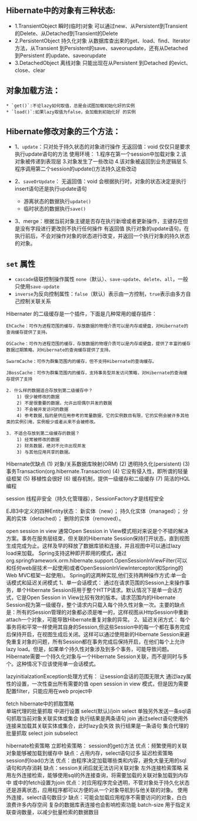 ## Hibernate中的对象有三种状态:
* 1.TransientObject 瞬时(临时)对象   可以通过new、从Persistent到Transient的Delete、从Detached到Transient的Delete
* 2.PersistentObject 持久化对象  从数据库查出来的get、load、find、Iterator方法，从Transient 到Persistent的save、saveorupdate，还有从Detached 到Persistent 的update、saveorupdate
* 3.DetachedObject 离线对象  只能出现在从Persistent 到Detached 的evict、close、clear

## 对象加载方法：
	* `get()`:不论lazy如何取值，总是会试图加载初始化好的实例
	* `load()`:如果lazy取值为false，会加载到初始化好 的实例

## Hibernate修改对象的三个方法：
* 1、`update`：只对处于持久状态的对象进行操作
	无返回值：void
	仅仅只是要求执行update语句的方法
	使用环境：
		1.程序在第一个session中加载对象
		2.该对象被传递到表现层
		3.对象发生了一些改动
		4.该对象被返回到业务逻辑层
		5.程序调用第二个session的update()方法持久这些改动

* 2、`saveOrUpdate`：
	无返回值：void
	会根据执行时，对象的状态决定是执行insert语句还是执行update语句
	* 游离状态的数据执行`update()`
	* 临时状态的数据执行`save()`
* 3、merge：根据当前对象主键是否存在执行新增或者更新操作，主键存在但是没有字段进行更改则不执行任何操作
	有返回值
	执行对象的update语句，在执行前后，不会对操作对象的状态进行改变，并返回一个执行对象的持久状态的对象。

## `set` 属性
 * `cascade`级联控制操作属性 `none`（默认）、`save-update`、`delete`、`all`，一般只使用`save-update`
* `inverse`为反向控制属性：`false`（默认）表示由一方控制，`true`表示由多方自己控制关联关系
<!-- order-by属性用于指定关联集合中多方对象的排序要求 -->
<!-- 即查询sql语句中的order-by子句，order-by属性要使用表中的列名，而不是类的属性名 -->
<!-- lazy属性，用于延迟加载
	类级别加载策略：在类中进行设置
		true(默认) 延迟加载  
		false 立即加载  
	多对一延迟加载策略：
	一对多和多对多关联的查询策略：<set>中设置
		true(默认)	延迟加载
		false	立即加载
		extra	加强延迟加载
	多对一关联的查询策略：<many-to-one中可以设置>
		proxy(默认)	延迟加载
		no-proxy	无代理延迟加载
		false	立即加载
-->

Hibernater 的二级缓存是一个插件，下面是几种常用的缓存插件：

	EhCache：可作为进程范围的缓存，存放数据的物理介质可以是内存或硬盘，对Hibernate的查询缓存提供了支持。

	OSCache：可作为进程范围的缓存，存放数据的物理介质可以是内存或硬盘，提供了丰富的缓存数据过期策略，对Hibernate的查询缓存提供了支持。

	SwarmCache：可作为群集范围内的缓存，但不支持Hibernate的查询缓存。

	JBossCache：可作为群集范围内的缓存，支持事务型并发访问策略，对Hibernate的查询缓存提供了支持

	2. 什么样的数据适合存放到第二级缓存中？ 
		1) 很少被修改的数据 
		2) 不是很重要的数据，允许出现偶尔并发的数据 
		3) 不会被并发访问的数据 
		4) 参考数据,指的是供应用参考的常量数据，它的实例数目有限，它的实例会被许多其他类的实例引用，实例极少或者从来不会被修改。

	3. 不适合存放到第二级缓存的数据？ 
		1) 经常被修改的数据 
		2) 财务数据，绝对不允许出现并发 
		3) 与其他应用共享的数据。

Hibernate优缺点
	(1)  对象/关系数据库映射(ORM)
	(2)  透明持久化(persistent)
	(3)	 事务Transaction(org.hibernate.Transaction)
	(4)  它没有侵入性，即所谓的轻量级框架
	(5)  移植性会很好
	(6)  缓存机制，提供一级缓存和二级缓存
	(7)  简洁的HQL编程

session 线程非安全（持久化管理器），SessionFactory才是线程安全

EJB3中定义的四种Entity状态：
	新实体（new）；
	持久化实体（managed）；
	分离的实体（detached）；
	删除的实体（removed）。

open session in view
	通常Open Session in View模式相对来说是个不错的解决方案。事务在服务层结束，但关联的Hibernate Session保持打开状态，直到视图生成完成为止。这样及早的释放了数据库锁和连接，并且视图中可以通过lazy load来加载。
		Spring支持这种即开即用的模式，通过org.springframework.orm.hibernate.support.OpenSessionInViewFilter(可以和任何web层技术一起使用)或者OpenSessionInViewInterceptor(和Spring的Web MVC框架一起使用)。
	Spring的这两种实现,他们支持两种操作方式:单一会话模式和延迟关闭模式
	1、单一会话模式：
	通过在请求范围的Session上来操作事务，单个Hibernate Session将用于整个HTTP请求。默认情况下是单一会话方式，它是Open Session in View比较有效的版本。请求范围内的Hibernate Session视为第一级缓存，整个请求内只载入每个持久性对象一次。主要的缺点是：所有的Session管理的对象都必须是唯一的，这样视图从HttpSession中重新attach一个对象，可能导致Hibernate重复对象的异常。
	2、延迟关闭方式：
	每个事务将和平常一样使用其自身的Session,但这些Session中的每一个都在事务完成后保持开启，在视图生成后关闭。这样可以通过使用新的Hibernate Session来避免重复对象的问题，所有Session都在事务完成后保持开启，在他们每个上允许lazy load。但是，如果单个持久性对象涉及到多个事务，可能导致问题。Hibernate需要一个持久化对象与一个Hibernate Session关联，而不是同时与多个。这种情况下应该使用单一会话模式。

lazyinitialzationException处理方式有：
	让session会话的范围无限大
	通过lazy属性的设置，一次性查出所有需要的值
	open session in view 模式，但是因为需要配置filter，只能应用在web project中


fetch  hibernate中的抓取策略  
	单端代理的批量抓取 <many-to-one>中进行设置  select(默认)/join
		select  单独另外发送一条sql语句抓取当前对象关联实体或集合  执行结果是两条语句
		join  通过select语句使用外连接来加载其关联实体或集合，此时lazy会失效  执行结果是一条语句
	集合代理的批量抓取
		select
		join
		subselect

hibernate检索策略
	立即检索策略：
		session的get()方法
		优点：频繁使用的关联对象能够被加载到缓存中
		缺点：占用内存，select语句过多
	延迟检索策略
		session的load()方法
		优点：由程序决定加载哪些类和内容，避免大量无用的sql语句和内存消耗
		缺点：session关闭后就无法访问关联对象
	左外连接检索策略  采用左外连接检索，能够使用sql的外连接查询，将需要加载的关联对象加载到内存中
		<set>或<many-to-one>中的fetch设置为join
		优点：对应用程序完全透明，不管对象处于持久化状态还是游离状态，应用程序都可以方便的从一个对象导航到与他关联的对象。
				使用外连接，select语句数目少
		缺点：可能会加载应用程序不需要访问的对象，白白浪费许多内存空间
				复杂的数据库表连接也会影响检索功能
batch-size  用于指定关联查询数量，以减少批量检索的数据数目
		